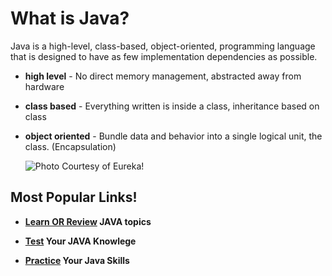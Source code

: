 # What is Java?

Java is a high-level, class-based, object-oriented, programming language that is designed to have as few implementation dependencies as possible. 
 - **high level** - No direct memory management, abstracted away from hardware
 - **class based** - Everything written is inside a class, inheritance based on class
 - **object oriented** - Bundle data and behavior into a single logical unit, the class. (Encapsulation)


   ![Photo Courtesy of Eureka!](https://miro.medium.com/v2/resize:fit:1400/format:webp/0*lle0HMeRIJkr933h.png)


## Most Popular Links!

- **[Learn OR Review](https://github.com/Multi-Site-App-Dev/JAVA/tree/main/Exercises%3ALabs) JAVA topics**
  
- **[Test](https://github.com/Multi-Site-App-Dev/JAVA/tree/main/Quiz%20Help) Your JAVA Knowlege**

- **[Practice](https://github.com/Multi-Site-App-Dev/JAVA/blob/main/Practice%20Projects/Project_0.md) Your Java Skills**
